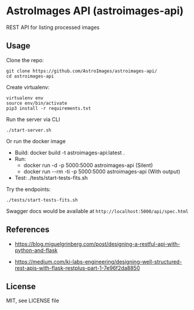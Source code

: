AstroImages API (astroimages-api)
=================================

REST API for listing processed images

Usage
-----

Clone the repo:

    git clone https://github.com/AstroImages/astroimages-api/
    cd astroimages-api

Create virtualenv:

    virtualenv env
    source env/bin/activate
    pip3 install -r requirements.txt

Run the server via CLI

    ./start-server.sh
    
Or run the docker image

- Build: docker build -t astroimages-api:latest .
- Run: 
  - docker run -d -p 5000:5000 astroimages-api (Silent)
  - docker run --rm -ti -p 5000:5000 astroimages-api (With output)
- Test: ./tests/start-tests-fits.sh


Try the endpoints:

    ./tests/start-tests-fits.sh

Swagger docs would be available at `http://localhost:5000/api/spec.html`

## References

- https://blog.miguelgrinberg.com/post/designing-a-restful-api-with-python-and-flask

- https://medium.com/ki-labs-engineering/designing-well-structured-rest-apis-with-flask-restplus-part-1-7e96f2da8850


License
-------

MIT, see LICENSE file


